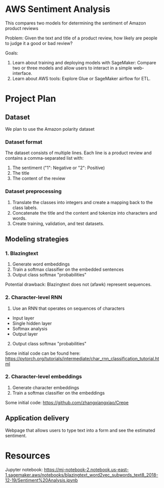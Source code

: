 # AWS Sentiment Analysis

This compares two models for determining the sentiment of Amazon product reviews

Problem: Given the text and title of a product review, how likely are people to judge it a good or bad review?

Goals: 

1. Learn about training and deploying models with SageMaker: Compare two or three models and allow users to interact in a simple web-interface. 
2. Learn about AWS tools: Explore Glue or SageMaker airflow for ETL.

# Project Plan

## Dataset

We plan to use the Amazon polarity dataset

### Dataset format

The dataset consists of multiple lines. Each line is a product review and contains a comma-separated list with: 
1. The sentiment ("1": Negative or "2": Positive)
2. The title
3. The content of the review

### Dataset preprocessing

1. Translate the classes into integers and create a mapping back to the class labels. 
2. Concatenate the title and the content and tokenize into characters and words. 
3. Create training, validation, and test datasets.

## Modeling strategies

### 1. Blazingtext

1. Generate word embeddings
2. Train a softmax classifier on the embedded sentences
3. Output class softmax "probabilities"

Potential drawback: Blazingtext does not (afawk) represent sequences. 

### 2. Character-level RNN

1. Use an RNN that operates on sequences of characters
  - Input layer
  - Single hidden layer 
  - Softmax analysis
  - Output layer
2. Output class softmax "probabilities"

Some initial code can be found here: https://pytorch.org/tutorials/intermediate/char_rnn_classification_tutorial.html

### 2. Character-level embeddings
1. Generate character embeddings
2. Train a softmax classifier on the embeddings

Some initial code: https://github.com/zhangxiangxiao/Crepe


## Application delivery

Webpage that allows users to type text into a form and see the estimated sentiment.

# Resources

Jupyter notebook: https://mj-notebook-2.notebook.us-east-1.sagemaker.aws/notebooks/blazingtext_word2vec_subwords_text8_2018-12-19/Sentiment%20Analysis.ipynb


